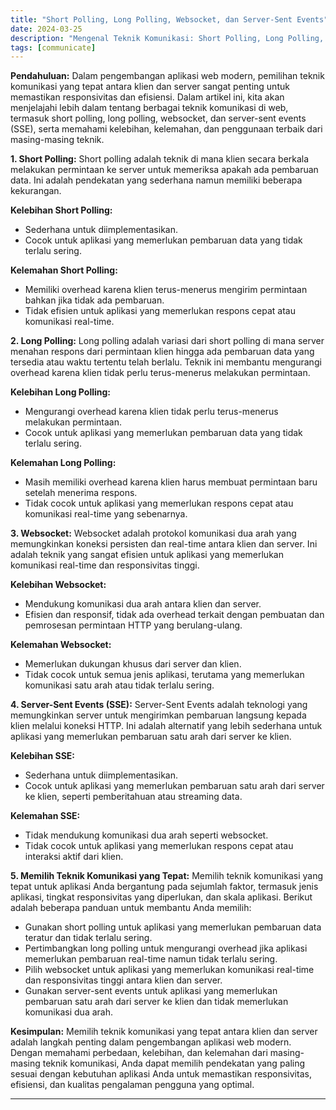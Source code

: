 ```yaml
---
title: "Short Polling, Long Polling, Websocket, dan Server-Sent Events"
date: 2024-03-25
description: "Mengenal Teknik Komunikasi: Short Polling, Long Polling, Websocket, dan Server-Sent Events"
tags: [communicate]
---
```


**Pendahuluan:**
Dalam pengembangan aplikasi web modern, pemilihan teknik komunikasi yang tepat antara klien dan server sangat penting untuk memastikan responsivitas dan efisiensi. Dalam artikel ini, kita akan menjelajahi lebih dalam tentang berbagai teknik komunikasi di web, termasuk short polling, long polling, websocket, dan server-sent events (SSE), serta memahami kelebihan, kelemahan, dan penggunaan terbaik dari masing-masing teknik.

**1. Short Polling:**
Short polling adalah teknik di mana klien secara berkala melakukan permintaan ke server untuk memeriksa apakah ada pembaruan data. Ini adalah pendekatan yang sederhana namun memiliki beberapa kekurangan.

**Kelebihan Short Polling:**
- Sederhana untuk diimplementasikan.
- Cocok untuk aplikasi yang memerlukan pembaruan data yang tidak terlalu sering.

**Kelemahan Short Polling:**
- Memiliki overhead karena klien terus-menerus mengirim permintaan bahkan jika tidak ada pembaruan.
- Tidak efisien untuk aplikasi yang memerlukan respons cepat atau komunikasi real-time.

**2. Long Polling:**
Long polling adalah variasi dari short polling di mana server menahan respons dari permintaan klien hingga ada pembaruan data yang tersedia atau waktu tertentu telah berlalu. Teknik ini membantu mengurangi overhead karena klien tidak perlu terus-menerus melakukan permintaan.

**Kelebihan Long Polling:**
- Mengurangi overhead karena klien tidak perlu terus-menerus melakukan permintaan.
- Cocok untuk aplikasi yang memerlukan pembaruan data yang tidak terlalu sering.

**Kelemahan Long Polling:**
- Masih memiliki overhead karena klien harus membuat permintaan baru setelah menerima respons.
- Tidak cocok untuk aplikasi yang memerlukan respons cepat atau komunikasi real-time yang sebenarnya.

**3. Websocket:**
Websocket adalah protokol komunikasi dua arah yang memungkinkan koneksi persisten dan real-time antara klien dan server. Ini adalah teknik yang sangat efisien untuk aplikasi yang memerlukan komunikasi real-time dan responsivitas tinggi.

**Kelebihan Websocket:**
- Mendukung komunikasi dua arah antara klien dan server.
- Efisien dan responsif, tidak ada overhead terkait dengan pembuatan dan pemrosesan permintaan HTTP yang berulang-ulang.

**Kelemahan Websocket:**
- Memerlukan dukungan khusus dari server dan klien.
- Tidak cocok untuk semua jenis aplikasi, terutama yang memerlukan komunikasi satu arah atau tidak terlalu sering.

**4. Server-Sent Events (SSE):**
Server-Sent Events adalah teknologi yang memungkinkan server untuk mengirimkan pembaruan langsung kepada klien melalui koneksi HTTP. Ini adalah alternatif yang lebih sederhana untuk aplikasi yang memerlukan pembaruan satu arah dari server ke klien.

**Kelebihan SSE:**
- Sederhana untuk diimplementasikan.
- Cocok untuk aplikasi yang memerlukan pembaruan satu arah dari server ke klien, seperti pemberitahuan atau streaming data.

**Kelemahan SSE:**
- Tidak mendukung komunikasi dua arah seperti websocket.
- Tidak cocok untuk aplikasi yang memerlukan respons cepat atau interaksi aktif dari klien.

**5. Memilih Teknik Komunikasi yang Tepat:**
Memilih teknik komunikasi yang tepat untuk aplikasi Anda bergantung pada sejumlah faktor, termasuk jenis aplikasi, tingkat responsivitas yang diperlukan, dan skala aplikasi. Berikut adalah beberapa panduan untuk membantu Anda memilih:

- Gunakan short polling untuk aplikasi yang memerlukan pembaruan data teratur dan tidak terlalu sering.
- Pertimbangkan long polling untuk mengurangi overhead jika aplikasi memerlukan pembaruan real-time namun tidak terlalu sering.
- Pilih websocket untuk aplikasi yang memerlukan komunikasi real-time dan responsivitas tinggi antara klien dan server.
- Gunakan server-sent events untuk aplikasi yang memerlukan pembaruan satu arah dari server ke klien dan tidak memerlukan komunikasi dua arah.

**Kesimpulan:**
Memilih teknik komunikasi yang tepat antara klien dan server adalah langkah penting dalam pengembangan aplikasi web modern. Dengan memahami perbedaan, kelebihan, dan kelemahan dari masing-masing teknik komunikasi, Anda dapat memilih pendekatan yang paling sesuai dengan kebutuhan aplikasi Anda untuk memastikan responsivitas, efisiensi, dan kualitas pengalaman pengguna yang optimal.

---